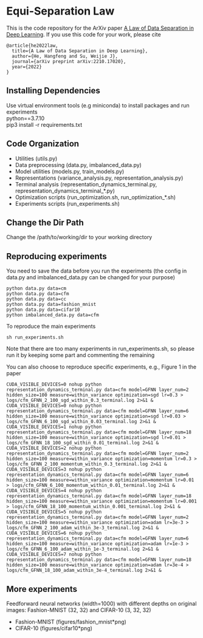 # Equi-Separation Law
This is the code repository for the ArXiv paper [A Law of Data Separation in Deep Learning](https://arxiv.org/pdf/2210.17020.pdf).
If you use this code for your work, please cite
```
@article{he2022law,
  title={A Law of Data Separation in Deep Learning},
  author={He, Hangfeng and Su, Weijie J},
  journal={arXiv preprint arXiv:2210.17020},
  year={2022}
}
```
## Installing Dependencies
Use virtual environment tools (e.g miniconda) to install packages and run experiments\
python==3.7.10\
pip3 install -r requirements.txt

## Code Organization
- Utilities (utils.py)
- Data preprocessing (data.py, imbalanced_data.py)
- Model utilities (models.py, train_models.py)
- Representations (variance_analysis.py, representation_analysis.py)
- Terminal analysis (representation_dynamics_terminal.py, representation_dynamics_terminal_*.py)
- Optimization scripts (run_optimization.sh, run_optimization_*.sh)
- Experiments scripts (run_experiments.sh)

## Change the Dir Path
Change the /path/to/working/dir to your working directory

## Reproducing experiments
You need to save the data before you run the experiments (the config in data.py and imbalanced_data.py can be changed for your purpose)
```
python data.py data=cm
python data.py data=cfm
python data.py data=cc
python data.py data=fashion_mnist
python data.py data=cifar10
python imbalanced_data.py data=cfm
```

To reproduce the main experiments
```
sh run_experiments.sh
```
Note that there are too many experiments in run_experiments.sh, so please run it by keeping some part and commenting the remaining

You can also choose to reproduce specific experiments, e.g., Figure 1 in the paper
```
CUDA_VISIBLE_DEVICES=0 nohup python representation_dynamics_terminal.py data=cfm model=GFNN layer_num=2 hidden_size=100 measure=within_variance optimization=sgd lr=0.3 > logs/cfm_GFNN_2_100_sgd_within_0.3_terminal.log 2>&1 &
CUDA_VISIBLE_DEVICES=0 nohup python representation_dynamics_terminal.py data=cfm model=GFNN layer_num=6 hidden_size=100 measure=within_variance optimization=sgd lr=0.03 > logs/cfm_GFNN_6_100_sgd_within_0.03_terminal.log 2>&1 &
CUDA_VISIBLE_DEVICES=1 nohup python representation_dynamics_terminal.py data=cfm model=GFNN layer_num=18 hidden_size=100 measure=within_variance optimization=sgd lr=0.01 > logs/cfm_GFNN_18_100_sgd_within_0.01_terminal.log 2>&1 &
CUDA_VISIBLE_DEVICES=2 nohup python representation_dynamics_terminal.py data=cfm model=GFNN layer_num=2 hidden_size=100 measure=within_variance optimization=momentum lr=0.3 > logs/cfm_GFNN_2_100_momentum_within_0.3_terminal.log 2>&1 &
CUDA_VISIBLE_DEVICES=3 nohup python representation_dynamics_terminal.py data=cfm model=GFNN layer_num=6 hidden_size=100 measure=within_variance optimization=momentum lr=0.01 > logs/cfm_GFNN_6_100_momentum_within_0.01_terminal.log 2>&1 &
CUDA_VISIBLE_DEVICES=4 nohup python representation_dynamics_terminal.py data=cfm model=GFNN layer_num=18 hidden_size=100 measure=within_variance optimization=momentum lr=0.001 > logs/cfm_GFNN_18_100_momentum_within_0.001_terminal.log 2>&1 &
CUDA_VISIBLE_DEVICES=5 nohup python representation_dynamics_terminal.py data=cfm model=GFNN layer_num=2 hidden_size=100 measure=within_variance optimization=adam lr=3e-3 > logs/cfm_GFNN_2_100_adam_within_3e-3_terminal.log 2>&1 &
CUDA_VISIBLE_DEVICES=6 nohup python representation_dynamics_terminal.py data=cfm model=GFNN layer_num=6 hidden_size=100 measure=within_variance optimization=adam lr=1e-3 > logs/cfm_GFNN_6_100_adam_within_1e-3_terminal.log 2>&1 &
CUDA_VISIBLE_DEVICES=7 nohup python representation_dynamics_terminal.py data=cfm model=GFNN layer_num=18 hidden_size=100 measure=within_variance optimization=adam lr=3e-4 > logs/cfm_GFNN_18_100_adam_within_3e-4_terminal.log 2>&1 &
```

## More experiments
Feedforward neural networks (width=1000) with different depths on original images: Fashion-MNIST (32, 32) and CIFAR-10 (3, 32, 32)
- Fashion-MNIST (figures/fashion_mnist*png)
- CIFAR-10 (figures/cifar10*png)
